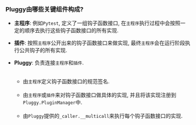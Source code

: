 ### Pluggy由哪些关键组件构成?  
- **主程序**: 例如`Pytest`, 定义了一组钩子函数接口, 在`主程序`执行过程中会按照一定的顺序去执行这些钩子函数接口的所有实现.  


- **插件**: 按照`主程序`公开出来的钩子函数接口来做实现, 最终`主程序`会在运行阶段执行公共钩子的所有实现.   


- **Pluggy**: 负责连接`主程序`和`插件`.  
  &nbsp;  
  - 由`主程序`定义钩子函数接口的规范签名.  
  &nbsp;  
  - 由`主程序`或`插件`来对钩子函数接口做具体的实现, 并且将该实现注册到`Pluggy.PluginManager`中.  
  &nbsp;  
  - 由`Pluggy`提供的`_caller.__multicall`来执行每个钩子函数接口的实现.  


